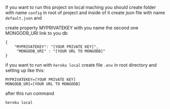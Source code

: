 

If you want to run this project on local maching you should create folder with name `config` in root of project and inside of it create json file with name `default.json` and 

create property MYPRIVATEKEY with you name
the second one MONGODB_URI link to you db

```
{
    "MYPRIVATEKEY": "[YOUR PRIVATE KEY]",
     "MONGODB_URI" : "[YOUR URL TO MONGODB]"
}
```

if you want to run with `heroku local` create file `.env` in root directory and setting up like this:

```
MYPRIVATEKEY=[YOUR PRIVATE KEY]
MONGODB_URI=[YOUR URL TO MONGODB]

```

after this run command 

```
heroku local
```